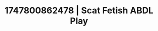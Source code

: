 ---
categories:
- Bedroom eyes
- Wrestling domination
- Booty worship
- Subtle dominance
- Breath play
image: /assets/images/1747800862478.jpg
layout: post
seo:
  description: Featured content with sensual Scat Fetish, ABDL Play. HD images available.
  keywords: Scat Fetish, ABDL Play
  og_image: /assets/images/1747800862478.jpg
  schema_type: VisualArtwork
tags:
- ABDL Play
- Scat Fetish
- '#1747800862478'
title: 1747800862478 | Scat Fetish ABDL Play
---